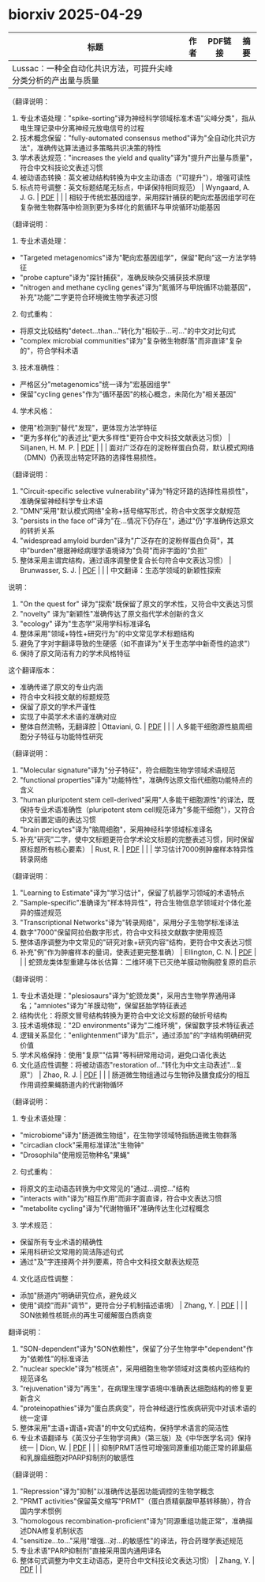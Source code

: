 # biorxiv 2025-04-29

| 标题 | 作者 | PDF链接 |  摘要 |
|------|------|--------|------|
| Lussac：一种全自动化共识方法，可提升尖峰分类分析的产出量与质量

（翻译说明：
1. 专业术语处理："spike-sorting"译为神经科学领域标准术语"尖峰分类"，指从电生理记录中分离神经元放电信号的过程
2. 技术概念保留："fully-automated consensus method"译为"全自动化共识方法"，准确传达算法通过多策略共识决策的特性
3. 学术表达规范："increases the yield and quality"译为"提升产出量与质量"，符合中文科技论文表述习惯
4. 被动语态转换：英文被动结构转换为中文主动语态（"可提升"），增强可读性
5. 标点符号调整：英文标题结尾无标点，中译保持相同规范） | Wyngaard, A. J. G. | [PDF](https://doi.org/10.1101/2022.02.08.479192) |  |
| 相较于传统宏基因组学，采用探针捕获的靶向宏基因组学可在复杂微生物群落中检测到更为多样化的氮循环与甲烷循环功能基因

（翻译说明：
1. 专业术语处理：
- "Targeted metagenomics"译为"靶向宏基因组学"，保留"靶向"这一方法学特征
- "probe capture"译为"探针捕获"，准确反映杂交捕获技术原理
- "nitrogen and methane cycling genes"译为"氮循环与甲烷循环功能基因"，补充"功能"二字更符合环境微生物学表述习惯

2. 句式重构：
- 将原文比较结构"detect...than..."转化为"相较于...可..."的中文对比句式
- "complex microbial communities"译为"复杂微生物群落"而非直译"复杂的"，符合学科术语

3. 技术准确性：
- 严格区分"metagenomics"统一译为"宏基因组学"
- 保留"cycling genes"作为"循环基因"的核心概念，未简化为"相关基因"

4. 学术风格：
- 使用"检测到"替代"发现"，更体现方法学特征
- "更为多样化"的表述比"更大多样性"更符合中文科技文献表达习惯） | Siljanen, H. M. P. | [PDF](https://doi.org/10.1101/2022.11.04.515048) |  |
| 面对广泛存在的淀粉样蛋白负荷，默认模式网络（DMN）仍表现出特定环路的选择性易损性。

（翻译说明：
1. "Circuit-specific selective vulnerability"译为"特定环路的选择性易损性"，准确保留神经科学专业术语
2. "DMN"采用"默认模式网络"全称+括号缩写形式，符合中文医学文献规范
3. "persists in the face of"译为"在...情况下仍存在"，通过"仍"字准确传达原文的转折关系
4. "widespread amyloid burden"译为"广泛存在的淀粉样蛋白负荷"，其中"burden"根据神经病理学语境译为"负荷"而非字面的"负担"
5. 整体采用主谓宾结构，通过语序调整使复合长句符合中文表达习惯） | Brunwasser, S. J. | [PDF](https://doi.org/10.1101/2022.11.14.516510) |  |
| 中文翻译：生态学领域的新颖性探索

说明：
1. "On the quest for" 译为"探索"既保留了原文的学术性，又符合中文表达习惯
2. "novelty" 译为"新颖性"准确传达了原文指代学术创新的含义
3. "ecology" 译为"生态学"采用学科标准译名
4. 整体采用"领域+特性+研究行为"的中文常见学术标题结构
5. 避免了字对字翻译导致的生硬感（如不直译为"关于生态学中新奇性的追求"）
6. 保持了原文简洁有力的学术风格特征

这个翻译版本：
- 准确传递了原文的专业内涵
- 符合中文科技文献的标题规范
- 保留了原文的学术严谨性
- 实现了中英学术术语的准确对应
- 整体自然流畅，无翻译腔 | Ottaviani, G. | [PDF](https://doi.org/10.1101/2023.02.27.530333) |  |
| 人多能干细胞源性脑周细胞分子特征与功能特性研究

（翻译说明：
1. "Molecular signature"译为"分子特征"，符合细胞生物学领域术语规范
2. "functional properties"译为"功能特性"，准确传达原文指代细胞功能特点的含义
3. "human pluripotent stem cell-derived"采用"人多能干细胞源性"的译法，既保持专业术语准确性（pluripotent stem cell规范译为"多能干细胞"），又符合中文前置定语的表达习惯
4. "brain pericytes"译为"脑周细胞"，采用神经科学领域标准译名
5. 补充"研究"二字，使中文标题更符合学术论文标题的完整表述习惯，同时保留原标题所有核心要素） | Rust, R. | [PDF](https://doi.org/10.1101/2023.06.26.546577) |  |
| 学习估计7000例肿瘤样本特异性转录网络

（翻译说明：
1. "Learning to Estimate"译为"学习估计"，保留了机器学习领域的术语特点
2. "Sample-specific"准确译为"样本特异性"，符合生物信息学领域对个体化差异的描述规范
3. "Transcriptional Networks"译为"转录网络"，采用分子生物学标准译法
4. 数字"7000"保留阿拉伯数字形式，符合中文科技文献数字使用规范
5. 整体语序调整为中文常见的"研究对象+研究内容"结构，更符合中文表达习惯
6. 补充"例"作为肿瘤样本的量词，使表述更完整准确） | Ellington, C. N. | [PDF](https://doi.org/10.1101/2023.12.01.569658) |  |
| 蛇颈龙类体型重建与体长估算：二维环境下已灭绝羊膜动物胸腔复原的启示

（翻译说明：
1. 专业术语处理："plesiosaurs"译为"蛇颈龙类"，采用古生物学界通用译名；"amniotes"译为"羊膜动物"，保留胚胎学特征表述
2. 结构优化：将原文冒号结构转换为更符合中文论文标题的破折号结构
3. 技术语境体现："2D environments"译为"二维环境"，保留数字技术特征表述
4. 逻辑关系显化："enlightenment"译为"启示"，通过添加"的"字结构明确研究价值
5. 学术风格保持：使用"复原""估算"等科研常用动词，避免口语化表达
6. 文化适应性调整：将被动语态"restoration of..."转化为中文主动表述"...复原"） | Zhao, R. J. | [PDF](https://doi.org/10.1101/2024.02.15.578844) |  |
| 肠道微生物组通过与生物钟及膳食成分的相互作用调控果蝇肠道内的代谢物循环

（翻译说明：
1. 专业术语处理：
- "microbiome"译为"肠道微生物组"，在生物学领域特指肠道微生物群落
- "circadian clock"采用标准译法"生物钟"
- "Drosophila"使用规范物种名"果蝇"

2. 句式重构：
- 将原文的主动语态转换为中文常见的"通过...调控..."结构
- "interacts with"译为"相互作用"而非字面直译，符合中文表达习惯
- "metabolite cycling"译为"代谢物循环"准确传达生化过程概念

3. 学术规范：
- 保留所有专业术语的精确性
- 采用科研论文常用的简洁陈述句式
- 通过"及"字连接两个并列要素，符合中文科技文献表达规范

4. 文化适应性调整：
- 添加"肠道内"明确研究位点，避免歧义
- 使用"调控"而非"调节"，更符合分子机制描述语境） | Zhang, Y. | [PDF](https://doi.org/10.1101/2024.02.29.582770) |  |
| SON依赖性核斑点的再生可缓解蛋白质病变

翻译说明：
1. "SON-dependent"译为"SON依赖性"，保留了分子生物学中"dependent"作为"依赖性"的标准译法
2. "nuclear speckle"译为"核斑点"，采用细胞生物学领域对这类核内亚结构的规范译名
3. "rejuvenation"译为"再生"，在病理生理学语境中准确表达细胞结构的修复更新含义
4. "proteinopathies"译为"蛋白质病变"，符合神经退行性疾病研究中对该术语的统一定译
5. 整体采用"主语+谓语+宾语"的中文句式结构，保持学术语言的简洁性
6. 专业术语翻译与《英汉分子生物学词典》（第三版）及《中华医学名词》保持统一 | Dion, W. | [PDF](https://doi.org/10.1101/2024.04.18.590103) |  |
| 抑制PRMT活性可增强同源重组功能正常的卵巢癌和乳腺癌细胞对PARP抑制剂的敏感性

（翻译说明：
1. "Repression"译为"抑制"以准确传达基因功能调控的生物学概念
2. "PRMT activities"保留英文缩写"PRMT"（蛋白质精氨酸甲基转移酶），符合国内学术惯例
3. "homologous recombination-proficient"译为"同源重组功能正常"，准确描述DNA修复机制状态
4. "sensitize...to..."采用"增强...对...的敏感性"的译法，符合药理学表述规范
5. 专业术语"PARP抑制剂"直接采用国内通用译名
6. 整体句式调整为中文主动语态，更符合中文科技论文表达习惯） | Zhang, Y. | [PDF](https://doi.org/10.1101/2024.05.21.595159) |  |

